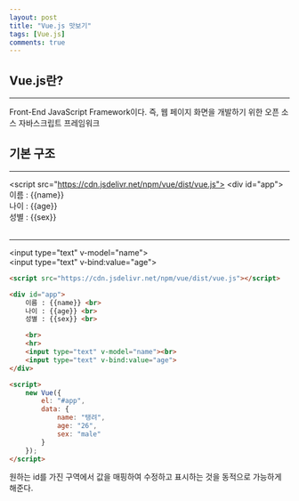 ```yaml
---
layout: post
title: "Vue.js 맛보기"
tags: [Vue.js]
comments: true
---
```


## Vue.js란?

---

Front-End JavaScript Framework이다.
즉, 웹 페이지 화면을 개발하기 위한 오픈 소스 자바스크립트 프레임워크

## 기본 구조

---

<script src="https://cdn.jsdelivr.net/npm/vue/dist/vue.js"></script>
<div id="app">
    이름 : {{name}} <br>
    나이 : {{age}} <br>
    성별 : {{sex}} <br>
    <br>
    <hr>
    <input type="text" v-model="name"><br>
    <input type="text" v-bind:value="age">
</div>
<script>   
    new Vue({
        el: "#app",
        data: {
            name: "탱려",
            age: "26",
            sex: "male"
        }
    });
</script>

```html
<script src="https://cdn.jsdelivr.net/npm/vue/dist/vue.js"></script>

<div id="app">
    이름 : {{name}} <br>
    나이 : {{age}} <br>
    성별 : {{sex}} <br>

    <br>
    <hr>
    <input type="text" v-model="name"><br>
    <input type="text" v-bind:value="age">
</div>

<script>
    new Vue({
        el: "#app",
        data: {
            name: "탱려",
            age: "26",
            sex: "male"
        }
    });
</script>
```

원하는 id를 가진 구역에서 값을 매핑하여 수정하고 표시하는 것을 동적으로 가능하게 해준다.